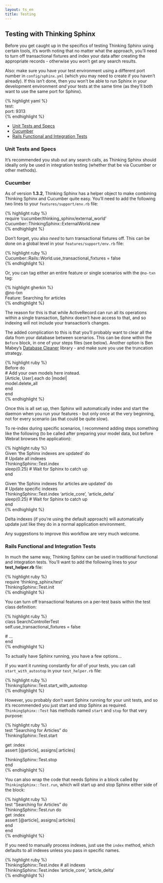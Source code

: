 ```yaml
---
layout: ts_en
title: Testing
---
```



Testing with Thinking Sphinx
----------------------------

Before you get caught up in the specifics of testing Thinking Sphinx
using certain tools, it’s worth noting that no matter what the approach,
you’ll need to turn off transactional fixtures and index your data after
creating the appropriate records - otherwise you won’t get any search
results.

Also: make sure you have your test environment using a different port
number in `config/sphinx.yml` (which you may need to create if you
haven’t already). If this isn’t done, then you won’t be able to run
Sphinx in your development environment *and* your tests at the same time
(as they’ll both want to use the same port for Sphinx).

{% highlight yaml %}  
test:  
 port: 9313  
{% endhighlight %}

<ul>
<li>
<a href="#unit_tests">Unit Tests and Specs</a></li>

<li>
<a href="#cucumber">Cucumber</a></li>

<li>
<a href="#functional">Rails Functional and Integration Tests</a></li>

</ul>
<h3 id="unit_tests">
Unit Tests and Specs</h3>

It’s recommended you stub out any search calls, as Thinking Sphinx
should ideally only be used in integration testing (whether that be via
Cucumber or other methods).

<h3 id="cucumber">
Cucumber</h3>

As of version **1.3.2**, Thinking Sphinx has a helper object to make
combining Thinking Sphinx and Cucumber quite easy. You’ll need to add
the following two lines to your `features/support/env.rb` file:

{% highlight ruby %}  
require ‘cucumber/thinking\_sphinx/external\_world’  
Cucumber::ThinkingSphinx::ExternalWorld.new  
{% endhighlight %}

Don’t forget, you also *need* to turn transactional fixtures off. This
can be done on a global level in your `features/support/env.rb` file:

{% highlight ruby %}  
Cucumber::Rails::World.use\_transactional\_fixtures = false  
{% endhighlight %}

Or, you can tag either an entire feature or single scenarios with the
`@no-txn` tag:

{% highlight gherkin %}  
@no-txn  
Feature: Searching for articles  
{% endhighlight %}

The reason for this is that while ActiveRecord can run all its
operations within a single transaction, Sphinx doesn’t have access to
that, and so indexing will not include your transaction’s changes.

The added complication to this is that you’ll probably want to clear all
the data from your database between scenarios. This can be done within
the `Before` block, in one of your steps files (see below). Another
option is Ben Mabey’s [Database
Cleaner](http://github.com/bmabey/database_cleaner) library - and make
sure you use the truncation strategy.

{% highlight ruby %}  
Before do  
 \# Add your own models here instead.  
 \[Article, User\].each do |model|  
 model.delete\_all  
 end  
end  
{% endhighlight %}

Once this is all set up, then Sphinx will automatically index and start
the daemon when you run your features - but only once at the very
beginning, not for every scenario (as that could be quite slow).

To re-index during specific scenarios, I recommend adding steps
something like the following (to be called after preparing your model
data, but before Webrat browses the application):

{% highlight ruby %}  
Given ‘the Sphinx indexes are updated’ do  
 \# Update all indexes  
 ThinkingSphinx::Test.index  
 sleep(0.25) \# Wait for Sphinx to catch up  
end

Given ‘the Sphinx indexes for articles are updated’ do  
 \# Update specific indexes  
 ThinkingSphinx::Test.index ‘article\_core’, ‘article\_delta’  
 sleep(0.25) \# Wait for Sphinx to catch up  
end  
{% endhighlight %}

Delta indexes (if you’re using the default approach) will automatically
update just like they do in a normal application environment.

Any suggestions to improve this workflow are very much welcome.

<h3 id="functional">
Rails Functional and Integration Tests</h3>

In much the same way, Thinking Sphinx can be used in traditional
functional and integration tests. You’ll want to add the following lines
to your **test\_helper.rb** file:

{% highlight ruby %}  
require ‘thinking\_sphinx/test’  
ThinkingSphinx::Test.init  
{% endhighlight %}

You can turn off transactional features on a per-test basis within the
test class definition:

{% highlight ruby %}  
class SearchControllerTest  
 self.use\_transactional\_fixtures = false

\# …  
end  
{% endhighlight %}

To actually have Sphinx running, you have a few options…

If you want it running constantly for *all* of your tests, you can call
`start_with_autostop` in your `test_helper.rb` file:

{% highlight ruby %}  
ThinkingSphinx::Test.start\_with\_autostop  
{% endhighlight %}

However, you probably don’t want Sphinx running for your unit tests, and
so it’s recommended you just start and stop Sphinx as required.
`ThinkingSphinx::Test` has methods named `start` and `stop` for that
very purpose:

{% highlight ruby %}  
test “Searching for Articles” do  
 ThinkingSphinx::Test.start

get :index  
 assert \[@article\], assigns\[:articles\]

ThinkingSphinx::Test.stop  
end  
{% endhighlight %}

You can also wrap the code that needs Sphinx in a block called by
`ThinkingSphinx::Test.run`, which will start up and stop Sphinx either
side of the block:

{% highlight ruby %}  
test “Searching for Articles” do  
 ThinkingSphinx::Test.run do  
 get :index  
 assert \[@article\], assigns\[:articles\]  
 end  
end  
{% endhighlight %}

If you need to manually process indexes, just use the `index` method,
which defaults to all indexes unless you pass in specific names.

{% highlight ruby %}  
ThinkingSphinx::Test.index \# all indexes  
ThinkingSphinx::Test.index ‘article\_core’, ‘article\_delta’  
{% endhighlight %}
